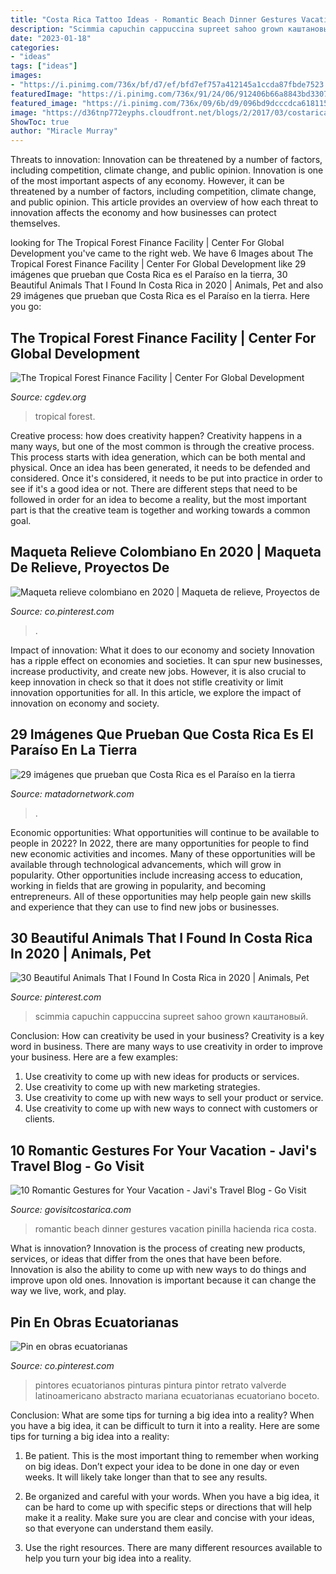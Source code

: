 ```yaml
---
title: "Costa Rica Tattoo Ideas - Romantic Beach Dinner Gestures Vacation Pinilla Hacienda Rica Costa"
description: "Scimmia capuchin cappuccina supreet sahoo grown каштановый"
date: "2023-01-18"
categories:
- "ideas"
tags: ["ideas"]
images:
- "https://i.pinimg.com/736x/bf/d7/ef/bfd7ef757a412145a1ccda87fbde7523.jpg"
featuredImage: "https://i.pinimg.com/736x/91/24/06/912406b66a8843bd33071c7e7be138dc.jpg"
featured_image: "https://i.pinimg.com/736x/09/6b/d9/096bd9dcccdca618115c68e6b618b47c.jpg"
image: "https://d36tnp772eyphs.cloudfront.net/blogs/2/2017/03/costarica_paraiso.jpg"
ShowToc: true
author: "Miracle Murray"
---
```



Threats to innovation: Innovation can be threatened by a number of factors, including competition, climate change, and public opinion.
Innovation is one of the most important aspects of any economy. However, it can be threatened by a number of factors, including competition, climate change, and public opinion. This article provides an overview of how each threat to innovation affects the economy and how businesses can protect themselves.

	

		
looking for The Tropical Forest Finance Facility | Center For Global Development you've came to the right web. We have 6 Images about The Tropical Forest Finance Facility | Center For Global Development like 29 imágenes que prueban que Costa Rica es el Paraíso en la tierra, 30 Beautiful Animals That I Found In Costa Rica in 2020 | Animals, Pet and also 29 imágenes que prueban que Costa Rica es el Paraíso en la tierra. Here you go:
		
    
## The Tropical Forest Finance Facility | Center For Global Development

<img loading=lazy src="https://www.cgdev.org/sites/default/files/de-nevers-TFFF-adobe-stock.jpg" onerror="this.onerror=null;this.src='https://tse4.mm.bing.net/th?id=OIP.eAK0M1sOSqL6OvsFsHVAsQHaE8&amp;pid=15.1';" alt="The Tropical Forest Finance Facility | Center For Global Development">

_Source: cgdev.org_

>tropical forest. 

	

Creative process: how does creativity happen?
Creativity happens in a many ways, but one of the most common is through the creative process. This process starts with idea generation, which can be both mental and physical. Once an idea has been generated, it needs to be defended and considered. Once it's considered, it needs to be put into practice in order to see if it's a good idea or not. There are different steps that need to be followed in order for an idea to become a reality, but the most important part is that the creative team is together and working towards a common goal.

    
## Maqueta Relieve Colombiano En 2020 | Maqueta De Relieve, Proyectos De

<img loading=lazy src="https://i.pinimg.com/736x/bf/d7/ef/bfd7ef757a412145a1ccda87fbde7523.jpg" onerror="this.onerror=null;this.src='https://tse1.mm.bing.net/th?id=OIP.NhdbX57T2Wkf4Mr0obaE1gHaJ2&amp;pid=15.1';" alt="Maqueta relieve colombiano en 2020 | Maqueta de relieve, Proyectos de">

_Source: co.pinterest.com_

>. 

	

Impact of innovation: What it does to our economy and society
Innovation has a ripple effect on economies and societies. It can spur new businesses, increase productivity, and create new jobs. However, it is also crucial to keep innovation in check so that it does not stifle creativity or limit innovation opportunities for all. In this article, we explore the impact of innovation on economy and society.

    
## 29 Imágenes Que Prueban Que Costa Rica Es El Paraíso En La Tierra

<img loading=lazy src="https://d36tnp772eyphs.cloudfront.net/blogs/2/2017/03/costarica_paraiso.jpg" onerror="this.onerror=null;this.src='https://tse3.mm.bing.net/th?id=OIP.l0IMhgLv0in_0ES_Sw7tBAHaE8&amp;pid=15.1';" alt="29 imágenes que prueban que Costa Rica es el Paraíso en la tierra">

_Source: matadornetwork.com_

>. 

	

Economic opportunities: What opportunities will continue to be available to people in 2022?
In 2022, there are many opportunities for people to find new economic activities and incomes. Many of these opportunities will be available through technological advancements, which will grow in popularity. Other opportunities include increasing access to education, working in fields that are growing in popularity, and becoming entrepreneurs. All of these opportunities may help people gain new skills and experience that they can use to find new jobs or businesses.

    
## 30 Beautiful Animals That I Found In Costa Rica In 2020 | Animals, Pet

<img loading=lazy src="https://i.pinimg.com/736x/91/24/06/912406b66a8843bd33071c7e7be138dc.jpg" onerror="this.onerror=null;this.src='https://tse2.mm.bing.net/th?id=OIP.sy9VP9TCA3Xc4tECAInXyQHaLH&amp;pid=15.1';" alt="30 Beautiful Animals That I Found In Costa Rica in 2020 | Animals, Pet">

_Source: pinterest.com_

>scimmia capuchin cappuccina supreet sahoo grown каштановый. 

	

Conclusion: How can creativity be used in your business?
Creativity is a key word in business. There are many ways to use creativity in order to improve your business. Here are a few examples:
1. Use creativity to come up with new ideas for products or services.
2. Use creativity to come up with new marketing strategies.
3. Use creativity to come up with new ways to sell your product or service.
4. Use creativity to come up with new ways to connect with customers or clients.

    
## 10 Romantic Gestures For Your Vacation - Javi&#039;s Travel Blog - Go Visit

<img loading=lazy src="http://www.govisitcostarica.com/images/photos/full-romantic-dinner-beach-costa-rica.jpg" onerror="this.onerror=null;this.src='https://tse2.mm.bing.net/th?id=OIP.5tC9JqIM40zqy9oDkPwekgHaE6&amp;pid=15.1';" alt="10 Romantic Gestures for Your Vacation - Javi&#039;s Travel Blog - Go Visit">

_Source: govisitcostarica.com_

>romantic beach dinner gestures vacation pinilla hacienda rica costa. 

	

What is innovation?
Innovation is the process of creating new products, services, or ideas that differ from the ones that have been before. Innovation is also the ability to come up with new ways to do things and improve upon old ones. Innovation is important because it can change the way we live, work, and play.

    
## Pin En Obras Ecuatorianas

<img loading=lazy src="https://i.pinimg.com/736x/09/6b/d9/096bd9dcccdca618115c68e6b618b47c.jpg" onerror="this.onerror=null;this.src='https://tse4.mm.bing.net/th?id=OIP.bHMm90hVMgip_MWgxojLxQHaFj&amp;pid=15.1';" alt="Pin en obras ecuatorianas">

_Source: co.pinterest.com_

>pintores ecuatorianos pinturas pintura pintor retrato valverde latinoamericano abstracto mariana ecuatorianas ecuatoriano boceto. 

	

Conclusion: What are some tips for turning a big idea into a reality?
When you have a big idea, it can be difficult to turn it into a reality. Here are some tips for turning a big idea into a reality:
1. Be patient. This is the most important thing to remember when working on big ideas. Don’t expect your idea to be done in one day or even weeks. It will likely take longer than that to see any results.

2. Be organized and careful with your words. When you have a big idea, it can be hard to come up with specific steps or directions that will help make it a reality. Make sure you are clear and concise with your ideas, so that everyone can understand them easily.

3. Use the right resources. There are many different resources available to help you turn your big idea into a reality.

